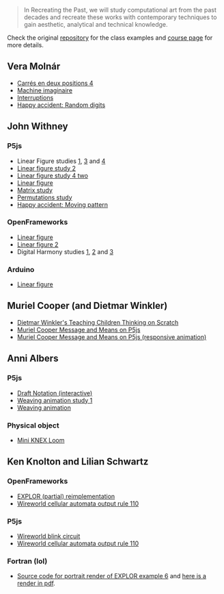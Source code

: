 > In Recreating the Past, we will study computational art from the past decades and recreate these works with contemporary techniques to gain aesthetic, analytical and technical knowledge.

Check the original [repository](https://github.com/ofZach/RTP_SFPC_SUMMER20) for the class examples and [course page](https://sfpc.io/recreatingthepast-spring2020/) for more details.

## Vera Molnár

- [Carrés en deux positions 4](p5js/vera-moln-rcarr-s-en-deux-positions-4/dist)
- [Machine imaginaire](p5js/vera-moln-rimaginary-machine/dist)
- [Interruptions](p5js/vera-moln-rinterruptions/dist)
- [Happy accident: Random digits](p5js/random-digits-animation/dist)

## John Withney

### P5js

- Linear Figure studies [1](p5js/john-withneylinear-figure-1/dist), [3](p5js/john-withneylinear-figure-3/dist) and [4](p5js/john-withneylinear-figure-4-random/dist)
- [Linear figure study 2](p5js/john-withneylinear-figure-2/dist)
- [Linear figure study 4 two](p5js/john-withneylinear-figure-4-two/dist)
- [Linear figure](p5js/john-withneylinear-figure/dist)
- [Matrix study](p5js/john-withneymatrix-study-1/dist)
- [Permutations study](p5js/john-withneypermutations/dist)
- [Happy accident: Moving pattern](https://www.youtube.com/watch?v=T2r_tBrxVjs)

### OpenFrameworks

- [Linear figure](https://github.com/murilopolese/RTP_SFPC_SUMMER20/tree/master/openframeworks/john-withney-linear-figure)
- [Linear figure 2](https://github.com/murilopolese/RTP_SFPC_SUMMER20/tree/master/openframeworks/john-withneylinear-figure-2)
- Digital Harmony studies [1](https://github.com/murilopolese/RTP_SFPC_SUMMER20/tree/master/openframeworks/john-withney-digital-harmony-1), [2](https://github.com/murilopolese/RTP_SFPC_SUMMER20/tree/master/openframeworks/john-withney-digital-harmony-2) and [3](https://github.com/murilopolese/RTP_SFPC_SUMMER20/tree/master/openframeworks/john-withney-digital-harmony-3)

### Arduino

- [Linear figure](https://github.com/murilopolese/RTP_SFPC_SUMMER20/tree/master/arduino/john-withney-linear-figure)

## Muriel Cooper (and Dietmar Winkler)

- [Dietmar Winkler's Teaching Children Thinking on Scratch](https://scratch.mit.edu/projects/404039785/)
- [Muriel Cooper Message and Means on P5js](p5js/muriel-coopermeans-and-message/dist)
- [Muriel Cooper Message and Means on P5js (responsive animation)](p5js/muriel-coopermeans-and-meaning-responsive/dist)

## Anni Albers

### P5js
- [Draft Notation (interactive)](p5js/anni-albersdraft-notation/dist)
- [Weaving animation study 1](p5js/weaving-animation-study-1/dist)
- [Weaving animation](p5js/weaving-animation-study-2/dist)

### Physical object

- [Mini KNEX Loom](objects/miniloom1.jpg)

## Ken Knolton and Lilian Schwartz

### OpenFrameworks

- [EXPLOR (partial) reimplementation](https://github.com/murilopolese/RTP_SFPC_SUMMER20/tree/master/openframeworks/EXPLOR)
- [Wireworld cellular automata output rule 110](https://github.com/murilopolese/RTP_SFPC_SUMMER20/tree/master/openframeworks/wireworld)

### P5js

- [Wireworld blink circuit](p5js/cellular-automata-wireworld-1/dist)
- [Wireworld cellular automata output rule 110](p5js/cellular-automatawireworld-rule-110/dist)

### Fortran (lol)

- [Source code for portrait render of EXPLOR example 6](https://github.com/murilopolese/explor/blob/master/examples/example6_1.explor) and [here is a render in pdf](https://github.com/murilopolese/RTP_SFPC_SUMMER20/blob/master/openframeworks/EXPLOR/example6_1.pdf).
